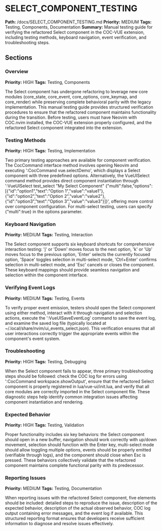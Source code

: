 # SELECT_COMPONENT_TESTING
**Path:** /docs/SELECT_COMPONENT_TESTING.md
**Priority:** MEDIUM
**Tags:** Testing, Components, Documentation
**Summary:** Manual testing guide for verifying the refactored Select component in the COC-VUE extension, including testing methods, keyboard navigation, event verification, and troubleshooting steps.

## Sections

### Overview
**Priority:** HIGH
**Tags:** Testing, Components

The Select component has undergone refactoring to leverage new core modules (core_state, core_event, core_options, core_keymap, and core_render) while preserving complete behavioral parity with the legacy implementation. This manual testing guide provides structured verification procedures to ensure that the refactored component maintains functionality during the transition. Before testing, users must have Neovim with COC.nvim installed, the COC-VUE extension properly configured, and the refactored Select component integrated into the extension.

### Testing Methods
**Priority:** HIGH
**Tags:** Testing, Implementation

Two primary testing approaches are available for component verification. The CocCommand interface method involves opening Neovim and executing ':CocCommand vue.selectDemo', which displays a Select component with three predefined options. Alternatively, the VueUISelect command method provides direct component instantiation through ':VueUISelect test_select "My Select Component" {"multi":false,"options":[{"id":"option1","text":"Option 1","value":"value1"},{"id":"option2","text":"Option 2","value":"value2"},{"id":"option3","text":"Option 3","value":"value3"}]}', offering more control over component configuration. For multi-select testing, users can specify {"multi":true} in the options parameter.

### Keyboard Navigation
**Priority:** MEDIUM
**Tags:** Testing, Interaction

The Select component supports six keyboard shortcuts for comprehensive interaction testing: 'j' or 'Down' moves focus to the next option, 'k' or 'Up' moves focus to the previous option, 'Enter' selects the currently focused option, 'Space' toggles selection in multi-select mode, 'Ctrl+Enter' confirms selection in multi-select mode, and 'Esc' cancels or closes the component. These keyboard mappings should provide seamless navigation and selection within the component interface.

### Verifying Event Logs
**Priority:** MEDIUM
**Tags:** Testing, Events

To verify proper event emission, testers should open the Select component using either method, interact with it through navigation and selection actions, execute the ':VueUISaveEventLog' command to save the event log, and examine the saved log file (typically located at ~/.local/share/nvim/ui_events_select.json). This verification ensures that all user interactions correctly trigger the appropriate events within the component's event system.

### Troubleshooting
**Priority:** HIGH
**Tags:** Testing, Debugging

When the Select component fails to appear, three primary troubleshooting steps should be followed: check the COC log for errors using ':CocCommand workspace.showOutput', ensure that the refactored Select component is properly registered in lua/vue-ui/init.lua, and verify that all core modules are correctly imported in the Select component file. These diagnostic steps help identify common integration issues affecting component instantiation and rendering.

### Expected Behavior
**Priority:** HIGH
**Tags:** Testing, Validation

Proper functionality includes six key behaviors: the Select component should open in a new buffer, navigation should work correctly with up/down movement, selection should function with the Enter key, multi-select mode should allow toggling multiple options, events should be properly emitted (verifiable through logs), and the component should close when Esc is pressed. These behaviors collectively validate that the refactored component maintains complete functional parity with its predecessor.

### Reporting Issues
**Priority:** MEDIUM
**Tags:** Testing, Documentation

When reporting issues with the refactored Select component, five elements should be included: detailed steps to reproduce the issue, description of the expected behavior, description of the actual observed behavior, COC log output containing error messages, and the event log if available. This structured reporting format ensures that developers receive sufficient information to diagnose and resolve issues effectively.

